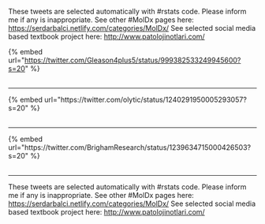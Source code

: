 

These tweets are selected automatically with #rstats code. Please inform me if any is inappropriate.
See other #MolDx pages here: https://serdarbalci.netlify.com/categories/MolDx/ 
See selected social media based textbook project here: http://www.patolojinotlari.com/

{% embed url="https://twitter.com/Gleason4plus5/status/999382533249945600?s=20" %}<br>
<br>
<hr>
{% embed url="https://twitter.com/olytic/status/1240291950005293057?s=20" %}<br>
<br>
<hr>
{% embed url="https://twitter.com/BrighamResearch/status/1239634715000426503?s=20" %}<br>
<br>
<hr>


These tweets are selected automatically with #rstats code. Please inform me if any is inappropriate.
See other #MolDx pages here: https://serdarbalci.netlify.com/categories/MolDx/ 
See selected social media based textbook project here: http://www.patolojinotlari.com/
